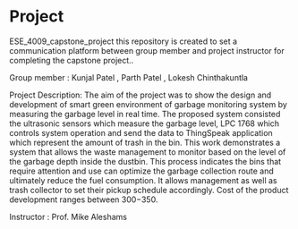 # Project
ESE_4009_capstone_project
this repository is created to set a communication platform between group member and project instructor for completing the capstone project..

Group member : Kunjal Patel , Parth Patel , Lokesh Chinthakuntla

Project Description: 
The aim of the project was to show the design and development of smart green environment of garbage monitoring system by measuring the garbage level in real time. The proposed system consisted the ultrasonic sensors which measure the garbage level, LPC 1768 which controls system operation and send the data to ThingSpeak application which represent the amount of trash in the bin. This work demonstrates a system that allows the waste management to monitor based on the level of the garbage depth inside the dustbin. This process indicates the bins that require attention and use can optimize the garbage collection route and ultimately reduce the fuel consumption. It allows management as well as trash collector to set their pickup schedule accordingly. Cost of the product development ranges between $300-$350.


Instructor   : Prof. Mike Aleshams 



